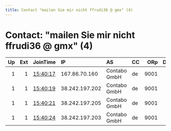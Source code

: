 ```yaml
---
title: Contact "mailen Sie mir nicht ffrudi36 @ gmx" (4)
---
```


# Contact: "mailen Sie mir nicht ffrudi36 @ gmx" (4)

|   Up |   Ext | JoinTime                                                                                              | IP             | AS           | CC   |   ORp |   Dirp | OS    | Version   | Nickname    |   eFamMembers |
|-----:|------:|:------------------------------------------------------------------------------------------------------|:---------------|:-------------|:-----|------:|-------:|:------|:----------|:------------|--------------:|
|    1 |     1 | [15:40:17](https://nusenu.github.io/OrNetStats/w/relay/87C90FEA94ADA781DB401DA41A542CBB23DEDFEA.html) | 167.86.70.160  | Contabo GmbH | de   |  9001 |      0 | Linux | 0.4.6.9   | TuurnBarb   |             4 |
|    1 |     1 | [15:40:19](https://nusenu.github.io/OrNetStats/w/relay/6AB20C98BCA67BEF6D5EF250548B29E670CDBFF8.html) | 38.242.197.202 | Contabo GmbH | de   |  9001 |      0 | Linux | 0.4.6.9   | TuurnSuse   |             4 |
|    1 |     1 | [15:40:21](https://nusenu.github.io/OrNetStats/w/relay/1C65BAD7C54F447BDE81759477F50B06442B3D0B.html) | 38.242.197.205 | Contabo GmbH | de   |  9001 |      0 | Linux | 0.4.6.9   | TuurnKern   |             4 |
|    1 |     1 | [15:40:24](https://nusenu.github.io/OrNetStats/w/relay/EF1F4F15B85D52C64810059C5674C5CFF4FED83F.html) | 38.242.197.203 | Contabo GmbH | de   |  9001 |      0 | Linux | 0.4.6.9   | TuurnerAuel |             4 |
